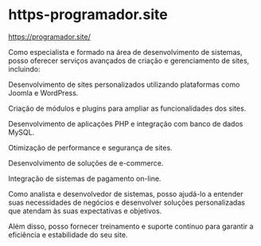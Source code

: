 # https-programador.site

https://programador.site/

Como especialista e formado na área de desenvolvimento de sistemas, posso oferecer serviços avançados de criação e gerenciamento de sites, incluindo:

Desenvolvimento de sites personalizados utilizando plataformas como Joomla e WordPress.

Criação de módulos e plugins para ampliar as funcionalidades dos sites.

Desenvolvimento de aplicações PHP e integração com banco de dados MySQL.

Otimização de performance e segurança de sites.

Desenvolvimento de soluções de e-commerce.

Integração de sistemas de pagamento on-line.

Como analista e desenvolvedor de sistemas, posso ajudá-lo a entender suas necessidades de negócios e desenvolver soluções personalizadas que atendam às suas expectativas e objetivos. 

Além disso, posso fornecer treinamento e suporte contínuo para garantir a eficiência e estabilidade do seu site.
